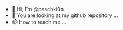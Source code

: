 - 👋 Hi, I’m @paschki0n
- 👀 You are looking at my github repository ...
- 📫 How to reach me ...

<!---
paschki0n/paschki0n is a ✨ special ✨ repository because its `README.md` (this file) appears on your GitHub profile.
You can click the Preview link to take a look at your changes.
--->
